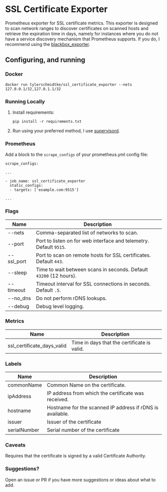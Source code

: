 # SSL Certificate Exporter

Prometheus exporter for SSL certificate metrics. This exporter is designed to scan network ranges to discover certificates on scanned hosts and retrieve the expiration time in days, namely for instances where you do not have a service discovery mechanism that Prometheus supports. If you do, I recommend using the [blackbox_exporter](https://github.com/prometheus/blackbox_exporter).

## Configuring, and running

### Docker
```
docker run tylerschmidtke/ssl_certificate_exporter --nets 127.0.0.1/32,127.0.1.1/32
```

### Running Locally
1. Install requirements:

    ```
    pip install -r requirements.txt
    ```

2. Run using your preferred method, I use [supervisord](http://supervisord.org/).

### Prometheus
Add a block to the `scrape_configs` of your prometheus.yml config file:

```
scrape_configs:
    
...
    
- job_name: ssl_certificate_exporter
  static_configs:
  - targets: ['example.com:9515']

...
```
### Flags

Name                 | Description
---------------------|------------
--nets               | Comma-separated list of networks to scan.
--port               | Port to listen on for web interface and telemetry. Default `9515`.
--ssl\_port          | Port to scan on remote hosts for SSL certificates. Default `443`.
--sleep              | Time to wait between scans in seconds. Default `43200` (12 hours). 
--timeout            | Timeout interval for SSL connections in seconds. Default `.5`.
--no\_dns            | Do not perform rDNS lookups.
--debug              | Debug level logging.


### Metrics

Name                          | Description
------------------------------|------------
ssl\_certificate\_days\_valid | Time in days that the certificate is valid.


### Labels
Name         | Description
-------------|------------
commonName   | Common Name on the certificate.
ipAddress    | IP address from which the certificate was received.
hostname     | Hostname for the scanned IP address if rDNS is available.
issuer       | Issuer of the certificate
serialNumber | Serial number of the certificate

### Caveats
Requires that the certificate is signed by a valid Certificate Authority.

### Suggestions?

Open an issue or PR if you have more suggestions or ideas about what to add.